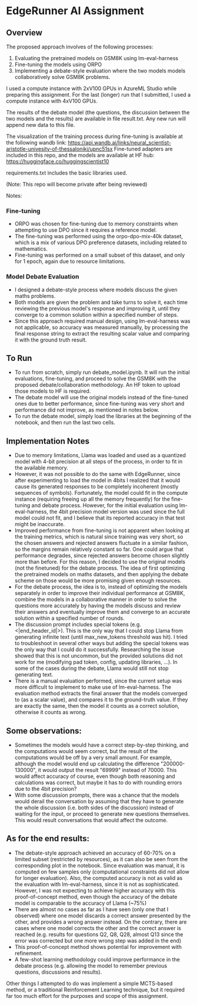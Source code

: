 # EdgeRunner AI Assignment

## Overview

The proposed approach involves of the following processes:
1. Evaluating the pretrained models on GSM8K using lm-eval-harness
2. Fine-tuning the models using ORPO
3. Implementing a debate-style evaluation where the two models models collaboratively solve GSM8K problems.

I used a compute instance with 2xV100 GPUs in AzureML Studio while preparing this assignment. For the last (longer) run that I submitted, I used a compute instance with 4xV100 GPUs.

The results of the debate model (the questions, the discussion between the two models and the results) are available in file result.txt. Any new run will append new data to this file.

The visualization of the training process during fine-tuning is available at the following wandb link:
https://api.wandb.ai/links/neural_scientist-aristotle-univesity-of-thessaloniki/upnc51sx 
Fine-tuned adapters are included in this repo, and the models are available at HF hub: https://huggingface.co/huggingscientist10 

requirements.txt includes the basic libraries used.

(Note: This repo will become private after being reviewed)

Notes:

### Fine-tuning

- ORPO was chosen for fine-tuning due to memory constraints when attempting to use DPO since it requires a reference model.
- The fine-tuning was performed using the orpo-dpo-mix-40k dataset, which is a mix of various DPO preference datasets, including related to mathematics.
- Fine-tuning was performed on a small subset of this dataset, and only for 1 epoch, again due to resource limitations.

### Model Debate Evaluation

- I designed a debate-style process where models discuss the given maths problems.
- Both models are given the problem and take turns to solve it, each time reviewing the previous model's response and improving it, until they converge to a common solution within a specified number of steps.
- Since this approach required manual design, using lm-eval-harness was not applicable, so accuracy was measured manually, by processing the final response string to extract the resulting scalar value and comparing it with the ground truth result.

## To Run

- To run from scratch, simply run debate_model.ipynb. It will run the initial evaluations, fine-tuning, and proceed to solve the GSM8K with the proposed debate/collaboration methodology. An HF token to upload those models to HF is required.
- The debate model will use the original models instead of the fine-tuned ones due to better performance, since fine-tuning was very short and performance did not improve, as mentioned in notes below.
- To run the debate model, simply load the libraries at the beginning of the notebook, and then run the last two cells.


## Implementation Notes

- Due to memory limitations, Llama was loaded and used as a quantized model with 4-bit precision at all steps of the process, in order to fit in the available memory.
- However, it was not possible to do the same with EdgeRunner, since after experimenting to load the model in 4bits I realized that it would cause its generated responses to be completely incoherent (mostly sequences of symbols). Fortunately, the model could fit in the compute instance (requiring freeing up all the memory frequently) for the fine-tuning and debate process. However, for the initial evaluation using lm-eval-harness, the 4bit precision model version was used since the full model could not fit, and I believe that its reported accuracy in that test might be inaccurate.
- Improved performance from fine-tuning is not apparent when looking at the training metrics, which is natural since training was very short, so the chosen answers and rejected answers fluctuate in a similar fashion, so the margins remain relatively constant so far. One could argue that performance degrades, since rejected answers become chosen slightly more than before. For this reason, I decided to use the original models (not the finetuned) for the debate process. The idea of first optimizing the pretrained models on maths datasets, and then applying the debate scheme on those would be more promising given enough resources.
- For the debate process, the idea is to, instead of optimizing the models separately in order to improve their individual performance at GSM8K, combine the models in a collaborative manner in order to solve the questions more accurately by having the models discuss and review their answers and eventually improve them and converge to an accurate solution within a specified number of rounds.
- The discussion prompt includes special tokens (e.g. <|end_header_id|>). This is the only way that I could stop Llama from generating infinite text (until max_new_tokens threshold was hit). I tried to troubleshoot in several other ways but adding the special tokens was the only way that I could do it successfully. Researching the issue showed that this is not uncommon, but the provided solutions did not work for me (modifying pad token, config, updating libraries, ...). In some of the cases during the debate, Llama would still not stop generating text.
- There is a manual evaluation performed, since the current setup was more difficult to implement to make use of lm-eval-harness. The evaluation method extracts the final answer that the models converged to (as a scalar value), and compares it to the ground-truth value. If they are exactly the same, then the model it counts as a correct solution, otherwise it counts as wrong.


## Some observations:

- Sometimes the models would have a correct step-by-step thinking, and the computations would seem correct, but the result of the computations would be off by a very small amount. For example, although the model would end up calculating the difference "200000-130000", it would output the result "69999" instead of 70000. This would affect accuracy of course, even though both reasoning and calculations was correct, but maybe it has to do with rounding errors due to the 4bit precision?
- With some discussion prompts, there was a chance that the models would derail the conversation by assuming that they have to generate the whole discussion (i.e. both sides of the discussion) instead of waiting for the input, or proceed to generate new questions themselves. This would result conversations that would affect the outcome.

## As for the end results:

- The debate-style approach achieved an accuracy of 60-70% on a limited subset (restricted by resources), as it can also be seen from the corresponding plot in the notebook. Since evaluation was manual, it is computed on few samples only (computational constraints did not allow for longer evaluation). Also, the computed accuracy is not as valid as the evaluation with lm-eval-harness, since it is not as sophisticated. However, I was not expecting to achieve higher accuracy with this proof-of-concept method, even though the accuracy of the debate model is comparable to the accuracy of Llama (~75%)
- There are almost no cases as far as I have seen (only one that I observed) where one model discards a correct answer presented by the other, and provides a wrong answer instead. On the contrary, there are cases where one model corrects the other and the correct answer is reached (e.g. results for questions Q2, Q8, Q28, almost Q13 since the error was corrected but one more wrong step was added in the end)
- This proof-of-concept method shows potential for improvement with refinement.
- A few-shot learning methodology could improve performance in the debate process (e.g. allowing the model to remember previous questions, discussions and results).

Other things I attempted to do was implement a simple MCTS-based method, or a traditional Reinforcement Learning technique, but it required far too much effort for the purposes and scope of this assignment.
